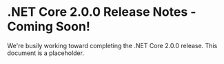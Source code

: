# .NET Core 2.0.0 Release Notes - Coming Soon!

We're busily working toward completing the .NET Core 2.0.0 release. This document is a placeholder.